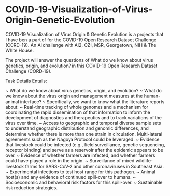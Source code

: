 # COVID-19-Visualization-of-Virus-Origin-Genetic-Evolution

COVID-19 Visualization of Virus Origin &amp; Genetic Evolution is a projects that I have ben a part of for the COVID-19 Open Research Dataset Challenge (CORD-19). An AI challenge with AI2, CZI, MSR, Georgetown, NIH & The White House.

The project will answer the questions of What do we know about virus genetics, origin, and evolution? in this COVID-19 Open Research Dataset Challenge (CORD-19).

Task Details Entails: 

~ What do we know about virus genetics, origin, and evolution? 
~ What do we know about the virus origin and management measures at the human-animal interface?
~ Specifically, we want to know what the literature reports about:
~ Real-time tracking of whole genomes and a mechanism for coordinating the rapid dissemination of that information to inform the development of diagnostics and therapeutics and to track variations of the virus over time.
~ Access to geographic and temporal diverse sample sets to understand geographic distribution and genomic differences, and determine whether there is more than one strain in circulation. Multi-lateral agreements such as the Nagoya Protocol could be leveraged.
~ Evidence that livestock could be infected (e.g., field surveillance, genetic sequencing, receptor binding) and serve as a reservoir after the epidemic appears to be over.
~ Evidence of whether farmers are infected, and whether farmers could have played a role in the origin.
~ Surveillance of mixed wildlife- livestock farms for SARS-CoV-2 and other coronaviruses in Southeast Asia.
~ Experimental infections to test host range for this pathogen.
~ Animal host(s) and any evidence of continued spill-over to humans.
~ Socioeconomic and behavioral risk factors for this spill-over.
~ Sustainable risk reduction strategies.
